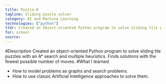 ```yaml
---
title: Puzzle-8
tagline: Sliding puzzle solver
category: AI and Machine Learning
technologies: ["python"]
tldr: Created an object-oriented Python program to solve sliding tile puzzles with an A* search and multiple heuristics.
for: school
source:
---
```

#Description
Created an object-oriented Python program to solve sliding tile puzzles with an A* search and multiple heuristics. Finds solutions with the fewest possible number of moves.
#What I learned
- How to model problems as graphs and search problems.
- How to use classic Artificial Intelligence approaches to solve them.
